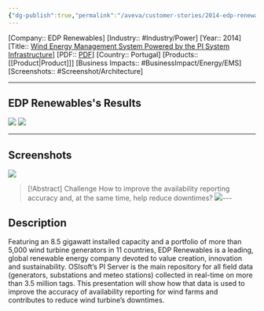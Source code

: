 ```yaml
---
{"dg-publish":true,"permalink":"/aveva/customer-stories/2014-edp-renewables-wind-energy-management-system-powered-by-the-pi-system-infrastructure/"}
---
```


[Company:: EDP Renewables]
[Industry:: #Industry/Power]
[Year:: 2014]
[Title:: [Wind Energy Management System Powered by the PI System Infrastructure](https://resources.osisoft.com/presentations/wind-energy-management-system--powered-by-the-pi-system-infrastructure/)]
[PDF:: [PDF](https://cdn.osisoft.com/corp/en/media/presentations/2014/EMEA2014/PDF/EMEA14_CGI_FerreiraSergioPereira_WindEnergyManagementSystemPoweredbythePISystemInfrastructure_v2.pdf)]
[Country:: Portugal]
[Products:: [[Product\|Product]]]
[Business Impacts:: #BusinessImpact/Energy/EMS]
[Screenshots:: #Screenshot/Architecture] 

---
## EDP Renewables's Results
![](https://i.imgur.com/1GHNWEJ.png)
![](https://i.imgur.com/vLQERfN.png)

---
## Screenshots
![](https://i.imgur.com/OXSQXka.png)

> [!Abstract] Challenge
> How to improve the availability reporting accuracy and, at the same time, help reduce downtimes?
![](https://i.imgur.com/eQbCNEa.png)---
## Description
Featuring an 8.5 gigawatt installed capacity and a portfolio of more than 5,000 wind turbine generators in 11 countries, EDP Renewables is a leading, global renewable energy company devoted to value creation, innovation and sustainability. OSIsoft’s PI Server is the main repository for all field data (generators, substations and meteo stations) collected in real-time on more than 3.5 million tags. This presentation will show how that data is used to improve the accuracy of availability reporting for wind farms and contributes to reduce wind turbine’s downtimes.